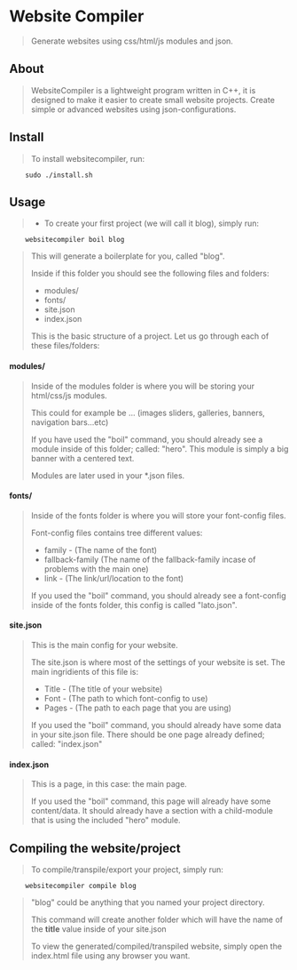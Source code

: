 # Website Compiler
> Generate websites using css/html/js modules and json.

## About
> WebsiteCompiler is a lightweight program written in C++, it is designed to
> make it easier to create small website projects.
> Create simple or advanced websites using json-configurations.

## Install
> To install websitecompiler, run:

        sudo ./install.sh

## Usage
> * To create your first project (we will call it blog), simply run:

        websitecompiler boil blog

> This will generate a boilerplate for you, called "blog".
>
> Inside if this folder you should see the following files and folders:
>
> * modules/
> * fonts/
> * site.json
> * index.json
>
> This is the basic structure of a project.
> Let us go through each of these files/folders:

#### modules/
> Inside of the modules folder is where you will be storing your html/css/js
> modules.
>
> This could for example be ... (images sliders, galleries, banners,
> navigation bars...etc)
>
> If you have used the "boil" command, you should already see a module inside
> of this folder; called: "hero".
> This module is simply a big banner with a centered text.
>
> Modules are later used in your *.json files.

#### fonts/
> Inside of the fonts folder is where you will store your font-config files.
>
> Font-config files contains tree different values:
>
> * family - (The name of the font)
> * fallback-family (The name of the fallback-family incase of problems with
> the main one)
> * link - (The link/url/location to the font)
>
> If you used the "boil" command, you should already see a font-config
> inside of the
> fonts folder, this config is called "lato.json".

#### site.json
> This is the main config for your website.
>
> The site.json is where most of the settings of your website is set.
> The main ingridients of this file is:
>
> * Title - (The title of your website)
> * Font - (The path to which font-config to use)
> * Pages - (The path to each page that you are using)
>
> If you used the "boil" command, you should already have some data in your
> site.json file.
> There should be one page already defined; called: "index.json"

#### index.json
> This is a page, in this case: the main page.
>
> If you used the "boil" command, this page will already have some content/data.
> It should already have a section with a child-module that is using the
> included "hero" module.

## Compiling the website/project
> To compile/transpile/export your project, simply run:

        websitecompiler compile blog

> "blog" could be anything that you named your project directory.
>
> This command will create another folder which will have the name of the
> <b>title</b> value inside of your site.json
>
> To view the generated/compiled/transpiled website, simply open the index.html
> file using any browser you want.
